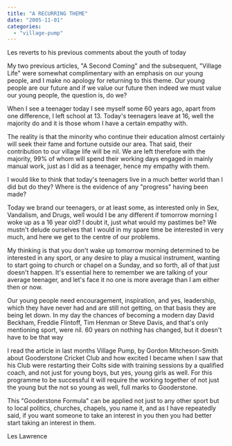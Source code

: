 ```yaml
---
title: "A RECURRING THEME"
date: "2005-11-01"
categories: 
  - "village-pump"
---
```


Les reverts to his previous comments about the youth of today

My two previous articles, "A Second Coming" and the subsequent, "Village Life" were somewhat complimentary with an emphasis on our young people, and I make no apology for returning to this theme. Our young people are our future and if we value our future then indeed we must value our young people, the question is, do we?

When I see a teenager today I see myself some 60 years ago, apart from one difference, I left school at 13. Today's teenagers leave at 16, well the majority do and it is those whom I have a certain empathy with.

The reality is that the minority who continue their education almost certainly will seek their fame and fortune outside our area. That said, their contribution to our village life will be nil. We are left therefore with the majority, 99% of whom will spend their working days engaged in mainly manual work, just as I did as a teenager, hence my empathy with them.

I would like to think that today's teenagers live in a much better world than I did but do they? Where is the evidence of any "progress" having been made?

Today we brand our teenagers, or at least some, as interested only in Sex, Vandalism, and Drugs, well would I be any different if tomorrow morning I woke up as a 16 year old? I doubt it, just what would my pastimes be? We mustn't delude ourselves that I would in my spare time be interested in very much, and here we get to the centre of our problems.

My thinking is that you don't wake up tomorrow morning determined to be interested in any sport, or any desire to play a musical instrument, wanting to start going to church or chapel on a Sunday, and so forth, all of that just doesn't happen. It's essential here to remember we are talking of your average teenager, and let's face it no one is more average than I am either then or now.

Our young people need encouragement, inspiration, and yes, leadership, which they have never had and are still not getting, on that basis they are being let down. In my day the chances of becoming a modern day David Beckham, Freddie Flintoff, Tim Henman or Steve Davis, and that's only mentioning sport, were nil. 60 years on nothing has changed, but it doesn't have to be that way

I read the article in last months Village Pump, by Gordon Mitcheson-Smith about Gooderstone Cricket Club and how excited I became when I saw that his Club were restarting their Colts side with training sessions by a qualified coach, and not just for young boys, but yes, young girls as well. For this programme to be successful it will require the working together of not just the young but the not so young as well, full marks to Gooderstone.

This "Gooderstone Formula" can be applied not just to any other sport but to local politics, churches, chapels, you name it, and as I have repeatedly said, if you want someone to take an interest in you then you had better start taking an interest in them.

Les Lawrence
